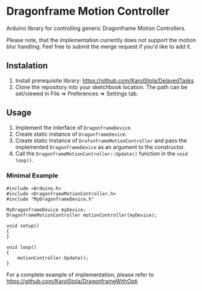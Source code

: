 # Dragonframe Motion Controller
Arduino library for controlling generic Dragonframe Motion Controllers.

Please note, that the implementation currently does not support the motion blur handling. Feel free to submit the merge request if you'd like to add it.

## Instalation
1. Install prerequisite library: https://github.com/KarolStola/DelayedTasks
2. Clone the repository into your sketchbook location. The path can be set/viewed in File => Preferences => Settings tab.

## Usage
1. Implement the interface of ```DragonframeDevice```.
2. Create static instance of ```DragonframeDevice```.
3. Create static Instance of ```DrafonframeMotionController``` and pass the implemented ```DragonframeDevice``` as an argument to the constructor.
4. Call the ```DragonframeMotionController::Update()``` function in the ```void loop()```.

### Minimal Example
```
#include <Arduino.h>
#include <DragonframeMotionController.h>
#include "MyDragonframeDevice.h"

MyDragonframeDevice myDevice;
DragonframeMotionController motionController(myDevice);

void setup()
{
}

void loop()
{
    motionController.Update();
}

```

For a complete example of implementation, please refer to https://github.com/KarolStola/DragonframeWithOpti
